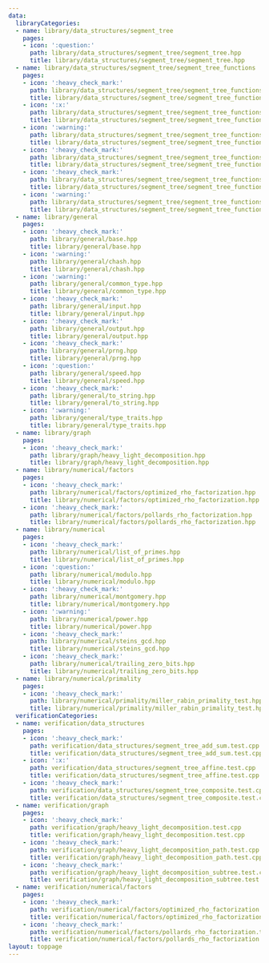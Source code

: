```yaml
---
data:
  libraryCategories:
  - name: library/data_structures/segment_tree
    pages:
    - icon: ':question:'
      path: library/data_structures/segment_tree/segment_tree.hpp
      title: library/data_structures/segment_tree/segment_tree.hpp
  - name: library/data_structures/segment_tree/segment_tree_functions
    pages:
    - icon: ':heavy_check_mark:'
      path: library/data_structures/segment_tree/segment_tree_functions/segment_tree_add.hpp
      title: library/data_structures/segment_tree/segment_tree_functions/segment_tree_add.hpp
    - icon: ':x:'
      path: library/data_structures/segment_tree/segment_tree_functions/segment_tree_affine.hpp
      title: library/data_structures/segment_tree/segment_tree_functions/segment_tree_affine.hpp
    - icon: ':warning:'
      path: library/data_structures/segment_tree/segment_tree_functions/segment_tree_arithmetic_progression.hpp
      title: library/data_structures/segment_tree/segment_tree_functions/segment_tree_arithmetic_progression.hpp
    - icon: ':heavy_check_mark:'
      path: library/data_structures/segment_tree/segment_tree_functions/segment_tree_composite.hpp
      title: library/data_structures/segment_tree/segment_tree_functions/segment_tree_composite.hpp
    - icon: ':heavy_check_mark:'
      path: library/data_structures/segment_tree/segment_tree_functions/segment_tree_maximum.hpp
      title: library/data_structures/segment_tree/segment_tree_functions/segment_tree_maximum.hpp
    - icon: ':warning:'
      path: library/data_structures/segment_tree/segment_tree_functions/segment_tree_minimum.hpp
      title: library/data_structures/segment_tree/segment_tree_functions/segment_tree_minimum.hpp
  - name: library/general
    pages:
    - icon: ':heavy_check_mark:'
      path: library/general/base.hpp
      title: library/general/base.hpp
    - icon: ':warning:'
      path: library/general/chash.hpp
      title: library/general/chash.hpp
    - icon: ':warning:'
      path: library/general/common_type.hpp
      title: library/general/common_type.hpp
    - icon: ':heavy_check_mark:'
      path: library/general/input.hpp
      title: library/general/input.hpp
    - icon: ':heavy_check_mark:'
      path: library/general/output.hpp
      title: library/general/output.hpp
    - icon: ':heavy_check_mark:'
      path: library/general/prng.hpp
      title: library/general/prng.hpp
    - icon: ':question:'
      path: library/general/speed.hpp
      title: library/general/speed.hpp
    - icon: ':heavy_check_mark:'
      path: library/general/to_string.hpp
      title: library/general/to_string.hpp
    - icon: ':warning:'
      path: library/general/type_traits.hpp
      title: library/general/type_traits.hpp
  - name: library/graph
    pages:
    - icon: ':heavy_check_mark:'
      path: library/graph/heavy_light_decomposition.hpp
      title: library/graph/heavy_light_decomposition.hpp
  - name: library/numerical/factors
    pages:
    - icon: ':heavy_check_mark:'
      path: library/numerical/factors/optimized_rho_factorization.hpp
      title: library/numerical/factors/optimized_rho_factorization.hpp
    - icon: ':heavy_check_mark:'
      path: library/numerical/factors/pollards_rho_factorization.hpp
      title: library/numerical/factors/pollards_rho_factorization.hpp
  - name: library/numerical
    pages:
    - icon: ':heavy_check_mark:'
      path: library/numerical/list_of_primes.hpp
      title: library/numerical/list_of_primes.hpp
    - icon: ':question:'
      path: library/numerical/modulo.hpp
      title: library/numerical/modulo.hpp
    - icon: ':heavy_check_mark:'
      path: library/numerical/montgomery.hpp
      title: library/numerical/montgomery.hpp
    - icon: ':warning:'
      path: library/numerical/power.hpp
      title: library/numerical/power.hpp
    - icon: ':heavy_check_mark:'
      path: library/numerical/steins_gcd.hpp
      title: library/numerical/steins_gcd.hpp
    - icon: ':heavy_check_mark:'
      path: library/numerical/trailing_zero_bits.hpp
      title: library/numerical/trailing_zero_bits.hpp
  - name: library/numerical/primality
    pages:
    - icon: ':heavy_check_mark:'
      path: library/numerical/primality/miller_rabin_primality_test.hpp
      title: library/numerical/primality/miller_rabin_primality_test.hpp
  verificationCategories:
  - name: verification/data_structures
    pages:
    - icon: ':heavy_check_mark:'
      path: verification/data_structures/segment_tree_add_sum.test.cpp
      title: verification/data_structures/segment_tree_add_sum.test.cpp
    - icon: ':x:'
      path: verification/data_structures/segment_tree_affine.test.cpp
      title: verification/data_structures/segment_tree_affine.test.cpp
    - icon: ':heavy_check_mark:'
      path: verification/data_structures/segment_tree_composite.test.cpp
      title: verification/data_structures/segment_tree_composite.test.cpp
  - name: verification/graph
    pages:
    - icon: ':heavy_check_mark:'
      path: verification/graph/heavy_light_decomposition.test.cpp
      title: verification/graph/heavy_light_decomposition.test.cpp
    - icon: ':heavy_check_mark:'
      path: verification/graph/heavy_light_decomposition_path.test.cpp
      title: verification/graph/heavy_light_decomposition_path.test.cpp
    - icon: ':heavy_check_mark:'
      path: verification/graph/heavy_light_decomposition_subtree.test.cpp
      title: verification/graph/heavy_light_decomposition_subtree.test.cpp
  - name: verification/numerical/factors
    pages:
    - icon: ':heavy_check_mark:'
      path: verification/numerical/factors/optimized_rho_factorization.test.cpp
      title: verification/numerical/factors/optimized_rho_factorization.test.cpp
    - icon: ':heavy_check_mark:'
      path: verification/numerical/factors/pollards_rho_factorization.test.cpp
      title: verification/numerical/factors/pollards_rho_factorization.test.cpp
layout: toppage
---
```

